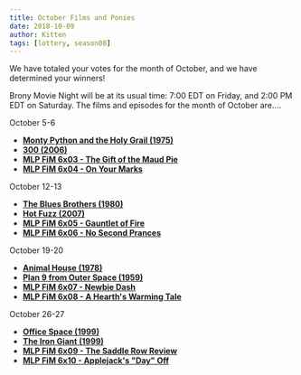 ```yaml
---
title: October Films and Ponies
date: 2018-10-09
author: Kitten
tags: [lottery, season08]
---
```


We have totaled your votes for the month of October, and we have determined your winners!

Brony Movie Night will be at its usual time: 7:00 EDT on Friday, and 2:00 PM EDT on Saturday.  The films and episodes for the month of October are....

October 5-6
-	**[Monty Python and the Holy Grail (1975)][m1]**
-	**[300 (2006)][m2]**
-	**[MLP FiM 6x03 - The Gift of the Maud Pie][p1]**
-	**[MLP FiM 6x04 - On Your Marks][p2]**

October 12-13
-	**[The Blues Brothers (1980)][m3]**
-	**[Hot Fuzz (2007)][m4]**
-	**[MLP FiM 6x05 - Gauntlet of Fire][p3]**
-	**[MLP FiM 6x06 - No Second Prances][p4]**

October 19-20
-	**[Animal House (1978)][m5]**
-	**[Plan 9 from Outer Space (1959)][m6]**
-	**[MLP FiM 6x07 - Newbie Dash][p5]**
-	**[MLP FiM 6x08 - A Hearth's Warming Tale][p6]**

October 26-27
-	**[Office Space (1999)][m7]**
-	**[The Iron Giant (1999)][m8]**
-	**[MLP FiM 6x09 - The Saddle Row Review][p7]**
-	**[MLP FiM 6x10 - Applejack's "Day" Off][p8]**

[m1]: https://www.imdb.com/title/tt0071853/
[m2]: https://www.imdb.com/title/tt0416449/
[m3]: https://www.imdb.com/title/tt0080455/
[m4]: https://www.imdb.com/title/tt0425112/
[m5]: https://www.imdb.com/title/tt0077975/
[m6]: https://www.imdb.com/title/tt0052077/
[m7]: https://www.imdb.com/title/tt0151804/
[m8]: https://www.imdb.com/title/tt0129167/
[p1]: https://www.imdb.com/title/tt5524246/
[p2]: https://www.imdb.com/title/tt5524242/
[p3]: https://www.imdb.com/title/tt5524252/
[p4]: https://www.imdb.com/title/tt5524256/
[p5]: https://www.imdb.com/title/tt5524260/
[p6]: https://www.imdb.com/title/tt5524260/
[p7]: https://www.imdb.com/title/tt5347354/
[p8]: https://www.imdb.com/title/tt5524264/
